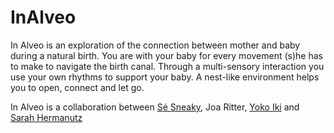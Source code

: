 # InAlveo
In Alveo is an exploration of the connection between mother and baby during a natural birth. You are with your baby for every movement (s)he has to make to navigate the birth canal. Through a multi-sensory interaction you use your own rhythms to support your baby. A nest-like environment helps you to open, connect and let go.

In Alveo is a collaboration between [Sé Sneaky](http://sesneaky.com), Joa Ritter, [Yoko Iki](http://yokoiki.com/) and [Sarah Hermanutz](http://sarahhermanutz.com/)
